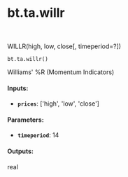<div itemscope itemtype="http://developers.google.com/ReferenceObject">
<meta itemprop="name" content="bt.ta.willr" />
<meta itemprop="path" content="Stable" />
</div>

# bt.ta.willr

<!-- Insert buttons and diff -->

<table class="tfo-notebook-buttons tfo-api nocontent" align="left">

</table>



WILLR(high, low, close[, timeperiod=?])

<pre class="devsite-click-to-copy prettyprint lang-py tfo-signature-link">
<code>bt.ta.willr()
</code></pre>



<!-- Placeholder for "Used in" -->

Williams' %R (Momentum Indicators)

#### Inputs:


* <b>`prices`</b>: ['high', 'low', 'close']


#### Parameters:


* <b>`timeperiod`</b>: 14


#### Outputs:

real
